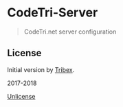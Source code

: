 # CodeTri-Server
> CodeTri.net server configuration

## License

Initial version by [Tribex](https://github.com/Tribex).

2017-2018

[Unlicense](LICENSE)
